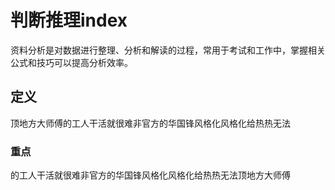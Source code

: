 # 判断推理index

资料分析是对数据进行整理、分析和解读的过程，常用于考试和工作中，掌握相关公式和技巧可以提高分析效率。

## 定义

顶地方大师傅的工人干活就很难非官方的华国锋风格化风格化给热热无法

### 重点

的工人干活就很难非官方的华国锋风格化风格化给热热无法顶地方大师傅